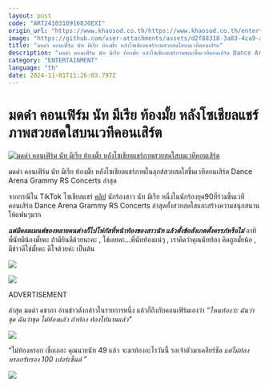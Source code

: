 ```yaml
---
layout: post
code: "ART24103109168J0EXI"
origin_url: "https://www.khaosod.co.th/https://www.khaosod.co.th/entertainment/news_9483725"
image: "https://github.com/user-attachments/assets/d2f88318-3a83-4ca9-a982-809ac04106b1"
title: "มดดำ คอนเฟิร์ม นัท มีเรีย ท้องมั้ย หลังโซเชียลแชร์ภาพสวยสดใสบนเวทีคอนเสิร์ต"
description: "มดดำ คอนเฟิร์ม นัท มีเรีย ท้องมั้ย หลังโซเชียลแชร์ภาพขณะขึ้นเวทีคอนเสิร์ต Dance Arena Grammy RS Concerts ล่าสุด จากกรณีใน TikTok โซเชียลแชร์คลิปนักร้องสาว"
category: "ENTERTAINMENT"
language: "th"
date: 2024-11-01T11:26:03.797Z
---
```


# มดดำ คอนเฟิร์ม นัท มีเรีย ท้องมั้ย หลังโซเชียลแชร์ภาพสวยสดใสบนเวทีคอนเสิร์ต

[![มดดำ คอนเฟิร์ม นัท มีเรีย ท้องมั้ย หลังโซเชียลแชร์ภาพสวยสดใสบนเวทีคอนเสิร์ต](https://www.khaosod.co.th/wpapp/uploads/2024/10/modsaymiriababy3110679998.jpg "มดดำ คอนเฟิร์ม นัท มีเรีย ท้องมั้ย หลังโซเชียลแชร์ภาพสวยสดใสบนเวทีคอนเสิร์ต")](https://www.khaosod.co.th/wpapp/uploads/2024/10/modsaymiriababy3110679998.jpg)

มดดำ คอนเฟิร์ม นัท มีเรีย ท้องมั้ย หลังโซเชียลแชร์ภาพในลุกส์สวยสดใสขึ้นเวทีคอนเสิร์ต Dance Arena Grammy RS Concerts ล่าสุด

จากกรณีใน TikTok โซเชียลแชร์ [คลิป](https://www.tiktok.com/@khunsiriluck/video/7430463083794959634) นักร้องสาว นัท มีเรีย หนึ่งในนักร้องยุค90ที่ร่วมขึ้นเวทีคอนเสิร์ต Dance Arena Grammy RS Concerts ล่าสุดทั้งสวยสดใสและสร้างความสนุกสนานให้แฟนๆมาก

_**แต่มีคอมเมนต์ของหลายคนต่างก็ไปโฟกัสที่หน้าท้องของสาวนัท แล้วตั้งข้อสังเกตตั้งครรภ์หรือไม่**_ อาทิ พี่นัทมีน้องมั้ยคะ ถ้ามียินดีด้วยนะคะ , ใช่เลยคะ…พี่นัทท้องแน่ๆ , เราคิดว่าคุณนัทท้อง คิดถูกมั้ยน้อ , มีข่าวดีใช่มั้ยคะ ดีใจด้วยค่ะ เป็นต้น

[![](https://www.khaosod.co.th/wpapp/uploads/2024/10/modsaymiriababy31106712.jpg)](https://www.khaosod.co.th/wpapp/uploads/2024/10/modsaymiriababy31106712.jpg)

[![](https://www.khaosod.co.th/wpapp/uploads/2024/10/modsaymiriababy31106713.jpg)](https://www.khaosod.co.th/wpapp/uploads/2024/10/modsaymiriababy31106713.jpg)

ADVERTISEMENT

ล่าสุด มดดำ คชาภา อ่านข่าวดังกล่าวในรายการหนึ่ง แล้วก็ถึงกับคอนเฟิร์มเองว่า _“ไหนท้องว่ะ ฉันว่าชุด ฉันว่าชุด ไม่ท้องแล้ว ถ้าท้อง ท้องไปนานแล้ว”_

[![](https://www.khaosod.co.th/wpapp/uploads/2024/10/modsaymiriababy31106714.jpg)](https://www.khaosod.co.th/wpapp/uploads/2024/10/modsaymiriababy31106714.jpg)

“ไม่ท้องหรอก เชื่อเถอะ คุณนายนัท 49 แล้ว จะมาท้องอะไรวันนี้ รอเจ้าตัวมาเคลียร์ชัด _แต่ไม่ท้องหรอกรับรอง 100 เปอร์เซ็นต์ ”_

[![](https://www.khaosod.co.th/wpapp/uploads/2024/10/modsaymiriababy31106711.jpg)](https://www.khaosod.co.th/wpapp/uploads/2024/10/modsaymiriababy31106711.jpg)